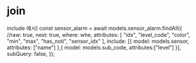 # join

include 예시)
const sensor_alarm = await models.sensor_alarm.findAll({
      //raw: true,
      nest: true,
      where: whe,
      attributes: [
        "idx",
        "level_code",
        "color",
        "min",
        "max",
        "has_noti",
        "sensor_idx"
      ],
      include: [{
        model: models.sensor,
        attributes: ["name"]
      },{
        model: models.sub_code,
        attributes:["level"]
      }],
      subQuery: false,
    });

